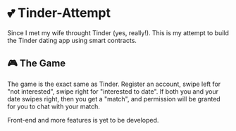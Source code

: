 # :two_hearts: Tinder-Attempt   

 Since I met my wife throught Tinder (yes, really!). This is my attempt to build the Tinder dating app using smart contracts.
 
 ## 🎮 The Game 

The game is the exact same as Tinder. Register an account, swipe left for "not interested", swipe right for "interested to date". If both you and your date swipes right, then you get a "match", and permission will be granted for you to chat with your match. 

Front-end and more features is yet to be developed.


